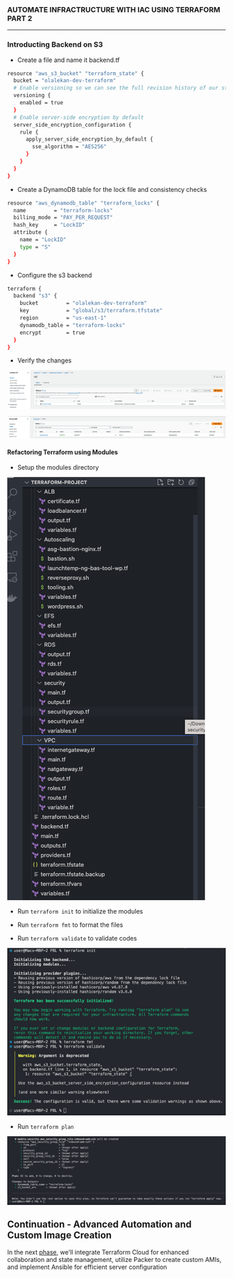 ### AUTOMATE INFRACTRUCTURE WITH IAC USING TERRAFORM PART 2
----
### Introducting Backend on S3
- Create a file and name it backend.tf
``` bash
resource "aws_s3_bucket" "terraform_state" {
  bucket = "olalekan-dev-terraform"
  # Enable versioning so we can see the full revision history of our state files
  versioning {
    enabled = true
  }
  # Enable server-side encryption by default
  server_side_encryption_configuration {
    rule {
      apply_server_side_encryption_by_default {
        sse_algorithm = "AES256"
      }
    }
  }
}

```
- Create a DynamoDB table for the lock file and consistency checks
```bash
resource "aws_dynamodb_table" "terraform_locks" {
  name         = "terraform-locks"
  billing_mode = "PAY_PER_REQUEST"
  hash_key     = "LockID"
  attribute {
    name = "LockID"
    type = "S"
  }
}
```
- Configure the s3 backend
```bash
terraform {
  backend "s3" {
    bucket         = "olalekan-dev-terraform"
    key            = "global/s3/terraform.tfstate"
    region         = "us-east-1"
    dynamodb_table = "terraform-locks"
    encrypt        = true
  }
}
```
- Verify the changes

![s3](pbl18/s3.png)

![dynamodb](pbl18/dynamodb.png)
#### Refactoring Terraform using Modules
- Setup the modules directory

![module-directory](pbl18/moduledir.png)

- Run `terraform init` to initialize the modules

- Run `terraform fmt` to format the files

- Run `terraform validate` to validate codes

![terraform-validate](pbl18/terraformval.png)

- Run `terraform plan`

![terraform-plan](pbl18/terraformplan.png)

## Continuation - Advanced Automation and Custom Image Creation
In the next [phase](https://github.com/babslekson/Devops-pbl/blob/main/Automate-Infracture-With-Iac-Using-Terraform_PART3_P19/README.md), we'll integrate Terraform Cloud for enhanced collaboration and state management, utilize Packer to create custom AMIs, and implement Ansible for efficient server configuration
